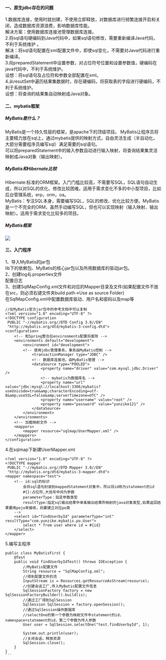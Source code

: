 #### 一、原生jdbc存在的问题
1.数据库连接，使用时就创建，不使用立即释放，对数据库进行频繁连接开启和关闭，造成数据库资源浪费，影响数据库性能。  
解决方案：使用数据库连接池管理数据库连接。  
2.将sql语句硬编码到Java代码中，如果sql语句修改，需要重新编译Java代码，不利于系统维护
。  
解决：将sql语句配置在xml配置文件中，即使sql变化，不需要对Java代码进行重新编译。  
3.向preparedStatement中设置参数，对占位符号位置和设置参数值，硬编码在java代码中，不利于系统维护。  
设想：将sql语句及占位符和参数全部配置在xml。  
4.从resutSet中遍历结果集数据时，存在硬编码，将获取表的字段进行硬编码，不利于系统维护。  
设想：将查询的结果集自动映射成Java对象。  
#### 二、mybatis框架
##### MyBatis是什么？
MyBatis是一个持久性层的框架，是apache下的顶级项目。
MyBatis让程序员将主要精力放在sql上，通过mybatis提供的映射方式，自由灵活生成（半自动化，大部分需要程序员编写sql）满足需要的sql语句。  
可以将preparedStatement中的输入参数自动进行输入映射，将查询结果集灵活映射成Java对象（输出映射）。  
##### MyBatis和Hibernate比较
Hibernate:标准的ORM框架。入门门槛比较高，不需要写SQL，SQL语句自动生成，所以对SQL的优化、修改比较困难。适用于需求变化不多的中小型项目，比如后台管理系统，erp，orm，oa。  
MyBatis：专注SQL本身，需要编写SQL，SQL的修改、优化比较方便。MyBatis是一个不完全的ORM，虽然手动编写SQL，但也可以实现映射（输入映射、输出映射）。适用于需求变化比较多的项目。      
##### MyBatis框架
![](../../../images/006tNc79gy1g1vo53yankj30st0qe40x.jpg)
#### 三、入门程序
1、导入MyBatis的jar包  
lib下的依赖包、MyBatis的核心jar包以及所用数据库的驱动jar包。  
2、创建log4j.properties文件  
配置日志  
3、创建SqlMapConfig.xml文件和对应的Mapper目录及文件(如果配置文件不放在src，则必须右键文件夹build path->Use as source Folder)  
在SqlMapConfig.xml中配置数据库驱动、用户名和密码以及map等  
````
//在MyBatis官方jar包中的参考文档中可以复制
<?xml version="1.0" encoding="UTF-8" ?>
<!DOCTYPE configuration
 PUBLIC "-//mybatis.org//DTD Config 3.0//EN"
 "http://mybatis.org/dtd/mybatis-3-config.dtd">
<configuration>
	<!-- 和Spring整合后environments配置将废除 -->
	<environments default="development">
		<environment id="development">
		<!-- 使用jdbc管理事务，事务由MyBatis控制 -->
			<transactionManager type="JDBC" />
			<!-- 数据库连接池，由MyBatis管理 -->
			<dataSource type="POOLED">
				<property name="driver" value="com.mysql.jdbc.Driver" />
				<!-- mybatis为数据库名 -->
				<property name="url" value="jdbc:mysql://localhost:3306/mybatis?useUnicode=true&amp;characterEncoding=utf-8&amp;useSSL=false&amp;serverTimezone=UTC" />
				<property name="username" value="root" />
				<property name="password" value="yunzike121" />
			</dataSource>
		</environment>
	</environments>
	<!-- 加载映射文件 -->
	<mappers>
		<mapper resource="sqlmap/UserMapper.xml" />
	</mappers>
</configuration>
````
4.在sqlmap下新建UserMapper.xml
````
<?xml version="1.0" encoding="UTF-8" ?>
<!DOCTYPE mapper
 PUBLIC "-//mybatis.org//DTD Mapper 3.0//EN"
 "http://mybatis.org/dtd/mybatis-3-mapper.dtd">
<mapper namespace="test">
	<!-- id:sql的标识
		会将sql语句封装到mappedStatement对象中，所以将id称为statement的id 
		#{}:占位符,大括号中间为参数
		parameterType：指定参数类型
		resultType:指定sql输出结果中单条输出结果所映射的java对象类型,如果返回结果要用pojo来接收，则要建立对应po类
	-->
	<select id="findUserbyId" parameterType="int" resultType="com.yunzike.mybatis.po.User">
		select * from user where id = #{id}
	</select>
</mapper> 
````
5.编写主程序
````
public class MyBatisFirst {
	@Test
	public void findUserbyIdTest() throws IOException {
		//MyBatis配置文件
		String resource = "SqlMapConfig.xml";
		//得到配置文件的流
		InputStream is = Resources.getResourceAsStream(resource);
		//创建会话工厂,传入MyBatis配置文件信息
		SqlSessionFactory factory = new SqlSessionFactoryBuilder().build(is);
		//通过工厂得到SqlSession
		SqlSession SqlSession = factory.openSession();
		//通过SqlSession操作数据库
		//selectOne的第一个参数为映射文件中statement的id，namespace+statement的id，第二个参数为传入参数
		User user = SqlSession.selectOne("test.findUserbyId", 1);
		
		System.out.println(user);
		//关闭会话，释放资源
		SqlSession.close();
	}
}
```
